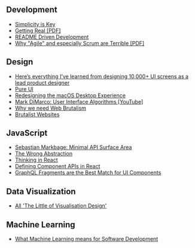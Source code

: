 ## Development

* [Simplicity is Key](https://hvops.com/articles/simplicity-is-key/)
* [Getting Real [PDF]](./static/getting.real.pdf)
* [README Driven Development](http://tom.preston-werner.com/2010/08/23/readme-driven-development.html)
* [Why "Agile" and especially Scrum are Terrible [PDF]](./static/agile.scrum.terrible.pdf)


## Design

* [Here’s everything I’ve learned from designing 10,000+ UI screens as a lead product designer](https://medium.com/ux-power-tools/heres-everything-i-ve-learned-from-designing-10-000-ui-screens-as-a-lead-product-designer-7d2810bee810)
* [Pure UI](https://rauchg.com/2015/pure-ui)
* [Redesigning the macOS Desktop Experience](https://uxdesign.cc/my-attempt-at-redesigning-the-desktop-experience-macos-case-study-99f5f2fb3b10)
* [Mark DiMarco: User Interface Algorithms [YouTube]](https://www.youtube.com/watch?v=90NsjKvz9Ns)
* [Why we need Web Brutalism](https://www.imaginarycloud.com/blog/why-we-need-web-brutalism/)
* [Brutalist Websites](http://brutalistwebsites.com/)

## JavaScript

* [Sebastian Markbage: Minimal API Surface Area ](https://2014.jsconf.eu/speakers/sebastian-markbage-minimal-api-surface-area-learning-patterns-instead-of-frameworks.html)
* [The Wrong Abstraction](https://www.sandimetz.com/blog/2016/1/20/the-wrong-abstraction)
* [Thinking in React](https://reactjs.org/docs/thinking-in-react.html)
* [Defining Component APIs in React](http://jxnblk.com/writing/posts/defining-component-apis-in-react/)
* [GraphQL Fragments are the Best Match for UI Components](https://blog.manifold.co/graphql-fragments-are-the-best-match-for-ui-components-72b8f61c20fe)

## Data Visualization

* [All 'The Little of Visualisation Design'](http://www.visualisingdata.com/2016/03/little-visualisation-design/)

## Machine Learning

* [What Machine Learning means for Software Development](https://www.oreilly.com/ideas/what-machine-learning-means-for-software-development)
